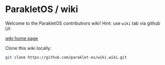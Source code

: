 # ParakletOS / wiki
Welcome to the  ParakletOS contributrors wiki! Hint: use `wiki` tab via github UI:

[wiki home page](https://github.com/paraklet-os/wiki/wiki)

Clone this wiki locally:

```sh
git clone https://github.com/paraklet-os/wiki.wiki.git
```
